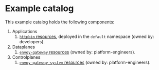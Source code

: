 # Example catalog

This example catalog holds the following components:

1. Applications
   1. [`httpbin` resources](http://localhost:7007/catalog/default/component/httpbin/kubernetes), deployed in the `default` namespace (owned by: developers).
1. Dataplanes
   1. [`envoy-gateway` resources](http://localhost:7007/catalog/default/component/envoy-gateway-data-plane/kubernetes) (owned by: platform-engineers).
1. Controlplanes
   1. [`envoy-gateway-system` resources](http://localhost:7007/catalog/default/component/envoy-gateway-control-plane/kubernetes) (owned by: platform-engineers).
